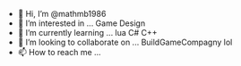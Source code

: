 - 👋 Hi, I’m @mathmb1986
- 👀 I’m interested in ... Game Design 
- 🌱 I’m currently learning ... lua C# C++
- 💞️ I’m looking to collaborate on ... BuildGameCompagny lol
- 📫 How to reach me ...

<!---
mathmb1986/mathmb1986 is a ✨ special ✨ repository because its `README.md` (this file) appears on your GitHub profile.
You can click the Preview link to take a look at your changes.
--->
